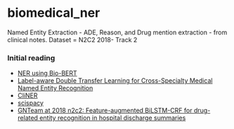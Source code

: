 # biomedical_ner
Named Entity Extraction - ADE, Reason, and Drug mention extraction - from clinical notes. Dataset = N2C2 2018- Track 2

### Initial reading
- [NER using Bio-BERT](https://www.pragnakalp.com/named-entity-recognition-ner-using-biobert-demo/)
- [Label-aware Double Transfer Learning for Cross-Specialty
Medical Named Entity Recognition](https://arxiv.org/pdf/1804.09021.pdf)
- [CliNER](https://github.com/text-machine-lab/CliNER)
- [scispacy](https://medium.com/@maheshdmahi/scispacy-for-bio-medical-named-entity-recognition-ner-63ed548f1df0)
- [GNTeam at 2018 n2c2: Feature-augmented BiLSTM-CRF for drug-related entity recognition in hospital discharge summaries](https://arxiv.org/pdf/1909.10390.pdf)
